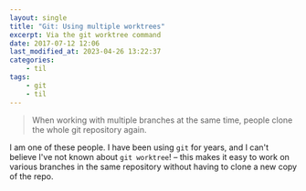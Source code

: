 ```yaml
---
layout: single
title: "Git: Using multiple worktrees"
excerpt: Via the git worktree command
date: 2017-07-12 12:06
last_modified_at: 2023-04-26 13:22:37
categories:
    - til
tags:
    - git
    - til
---
```


> When working with multiple branches at the same time, people clone the whole
> git repository again.

I am one of these people. I have been using `git` for years, and I can't believe
I've not known about `git worktree`! – this makes it easy to work on various
branches in the same repository without having to clone a new copy of the repo.
